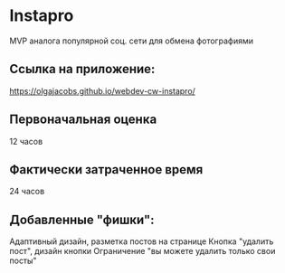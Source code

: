 # Instapro

MVP аналога популярной соц. сети для обмена фотографиями

## Ссылка на приложение:

https://olgajacobs.github.io/webdev-cw-instapro/

## Первоначальная оценка

12 часов

## Фактически затраченное время

24 часов

## Добавленные "фишки": 
Адаптивный дизайн, разметка постов на странице
Кнопка "удалить пост", дизайн кнопки
Ограничение "вы можете удалить только свои посты"

